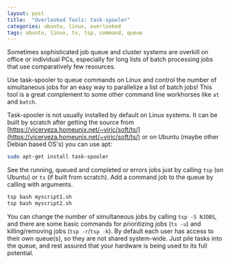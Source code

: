 ```yaml
---
layout: post
title:  "Overlooked Tools: task-spooler"
categories: ubuntu, linux, overlooked
tags: ubuntu, linux, ts, tsp, command, queue
---
```


Sometimes sophisticated job queue and cluster systems are overkill on office or individual PCs, especially for long lists of batch processing jobs that use comparatively few resources.

Use task-spooler to queue commands on Linux and control the number of simultaneous jobs for an easy way to parallelize a list of batch jobs! This tool is a great complement to some other command line workhorses like `at` and `batch`.

Task-spooler is not usually installed by default on Linux systems. It can be built by scratch after getting the source from [https://vicerveza.homeunix.net/~viric/soft/ts/](https://vicerveza.homeunix.net/~viric/soft/ts/) or on Ubuntu (maybe other Debian based OS's) you can use apt:

```bash
sudo apt-get install task-spooler
```

See the running, queued and completed or errors jobs just by calling `tsp` (on Ubuntu) or `ts` (if built from scratch). Add a command job to the queue by calling with arguments.

```bash
tsp bash myscript1.sh
tsp bash myscript2.sh
```

You can change the number of simultaneous jobs by calling `tsp -S NJOBS`, and there are some basic commands for prioritizing jobs (`ts -u`) and killing/removing jobs (`tsp -r`/`tsp -k`). By default each user has access to their own queue(s), so they are not shared system-wide. Just pile tasks into the queue, and rest assured that your hardware is being used to its full potential.
